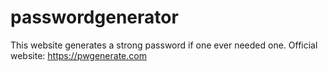 # passwordgenerator
This website generates a strong password if one ever needed one.
Official website: https://pwgenerate.com
